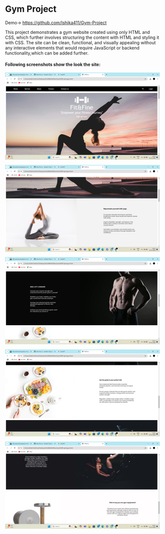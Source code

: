 # Gym Project

Demo-> https://github.com/Ishika411/Gym-Project

This project demonstrates a gym website created using only HTML and CSS, which further involves structuring the content with HTML and styling it with CSS. The site can be clean, functional, and visually appealing without any interactive elements that would require JavaScript or backend functionality,which can be added further.

<h4>Following screenshots show the look the site:</h4>

![alt text](https://github.com/Ishika411/Gym-Project/blob/main/Screenshot%20(16).png)

![alt text](https://github.com/Ishika411/Gym-Project/blob/main/Screenshot%20(17).png)

![alt text](https://github.com/Ishika411/Gym-Project/blob/main/Screenshot%20(18).png)

![alt text](https://github.com/Ishika411/Gym-Project/blob/main/Screenshot%20(19).png)

![alt text](https://github.com/Ishika411/Gym-Project/blob/main/Screenshot%20(20).png)
